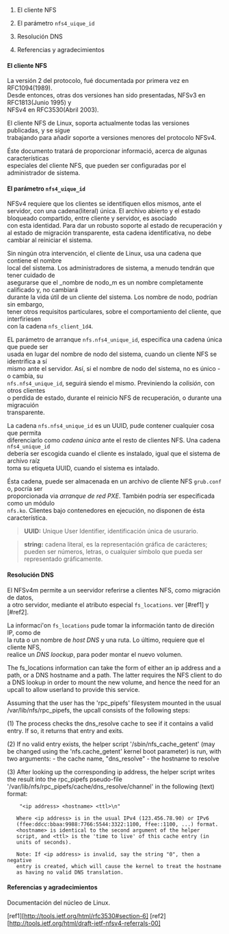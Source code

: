 1. El cliente NFS
2. El parámetro `nfs4_uique_id`
3. Resolución DNS

99. Referencias y agradecimientos


#### El cliente NFS
La versión 2 del protocolo, fué documentada por primera vez en RFC1094(1989).  
Desde entonces, otras dos versiones han sido presentadas, NFSv3 en RFC1813(Junio 1995) y  
NFSv4 en RFC3530(Abril 2003).

El cliente NFS de Linux, soporta actualmente todas las versiones publicadas, y se sigue  
trabajando para añadir soporte a versiones menores del protocolo NFSv4.

Éste documento tratará de proporcionar informació, acerca de algunas características  
especiales del cliente NFS, que pueden ser configuradas por el administrador de sistema.


#### El parámetro `nfs4_uique_id`

NFSv4 requiere que los clientes se identifiquen ellos mismos, ante el servidor, con una
cadena(literal) única. 
El archivo abierto y el estado bloqueado compartido, entre cliente y servidor, es asociado  
con esta identidad. Para dar un robusto soporte al estado de recuperación y al estado de 
migración transparente, esta cadena identificativa, no debe cambiar al reiniciar el sistema.  

Sin ningún otra intervención, el cliente de Linux, usa una cadena que contiene el nombre  
local del sistema. Los administradores de sistema, a menudo tendrán que tener cuidado de  
asegurarse que el _nombre de nodo_m es un nombre completamente calificado y, no cambiará  
durante la vida útil de un cliente del sistema. Los nombre de nodo, podrían sin embargo,  
tener otros requisitos particulares, sobre el comportamiento del cliente, que interfiriesen  
con la cadena `nfs_client_1d4`.

EL parámetro de arranque `nfs.nfs4_unique_id`, especifíca una cadena única que puede ser  
usada en lugar del nombre de nodo del sistema, cuando un cliente NFS se identrifica a sí  
mismo ante el servidor. Así, si el nombre de nodo del sistema, no es único -o cambia, su  
`nfs.nfs4_unique_id`, seguirá siendo el mismo. Previniendo la _colisión_, con otros clientes  
o perdida de estado, durante el reinicio NFS de recuperación, o durante una migracuión  
transparente. 

La cadena `nfs.nfs4_unique_id` es un UUID, pude contener cualquier cosa que permita  
diferenciarlo como _cadena única_ ante el resto de clientes NFS. Una cadena `nfs4_unique_id`  
debería ser escogida cuando el cliente es instalado, igual que el sistema de archivo raíz  
toma su etiqueta UUID, cuando el sistema es intalado.

Ésta cadena, puede ser almacenada en un archivo de cliente NFS `grub.conf` o, pocría ser  
proporcionada via _arranque de red PXE_. También podría ser especificada como un módulo  
`nfs.ko`. Clientes bajo contenedores en ejecución, no disponen de ésta característica.


>__UUID:__ Unique User Identifier, identificación única de usurario.

> __string:__ cadena literal, es la representación gráfica de carácteres; pueden ser números,
> letras, o cualquier símbolo que pueda ser representado gráficamente.


#### Resolución DNS

El NFSv4m permite a un seervidor referirse a clientes NFS, como migración de datos,  
a otro servidor, mediante el atributo especial `fs_locations`. ver [#ref1] y [#ref2].

La informaci'on `fs_locations` pude tomar la información tanto de direción IP, como de  
la ruta o un nombre de _host DNS_ y una ruta. Lo último, requiere que el cliente NFS,  
realice un _DNS loockup_, para poder montar el nuevo volumen.

The fs_locations information can take the form of either an ip address and
a path, or a DNS hostname and a path. The latter requires the NFS client to
do a DNS lookup in order to mount the new volume, and hence the need for an
upcall to allow userland to provide this service.

Assuming that the user has the 'rpc_pipefs' filesystem mounted in the usual
/var/lib/nfs/rpc_pipefs, the upcall consists of the following steps:

   (1) The process checks the dns_resolve cache to see if it contains a
       valid entry. If so, it returns that entry and exits.

   (2) If no valid entry exists, the helper script '/sbin/nfs_cache_getent'
       (may be changed using the 'nfs.cache_getent' kernel boot parameter)
       is run, with two arguments:
		- the cache name, "dns_resolve"
		- the hostname to resolve

   (3) After looking up the corresponding ip address, the helper script
       writes the result into the rpc_pipefs pseudo-file
       '/var/lib/nfs/rpc_pipefs/cache/dns_resolve/channel'
       in the following (text) format:

		"<ip address> <hostname> <ttl>\n"

       Where <ip address> is in the usual IPv4 (123.456.78.90) or IPv6
       (ffee:ddcc:bbaa:9988:7766:5544:3322:1100, ffee::1100, ...) format.
       <hostname> is identical to the second argument of the helper
       script, and <ttl> is the 'time to live' of this cache entry (in
       units of seconds).

       Note: If <ip address> is invalid, say the string "0", then a negative
       entry is created, which will cause the kernel to treat the hostname
       as having no valid DNS translation.




#### Referencias y agradecimientos
Documentación del núcleo de Linux.

[ref1][http://tools.ietf.org/html/rfc3530#section-6]
[ref2][http://tools.ietf.org/html/draft-ietf-nfsv4-referrals-00]
